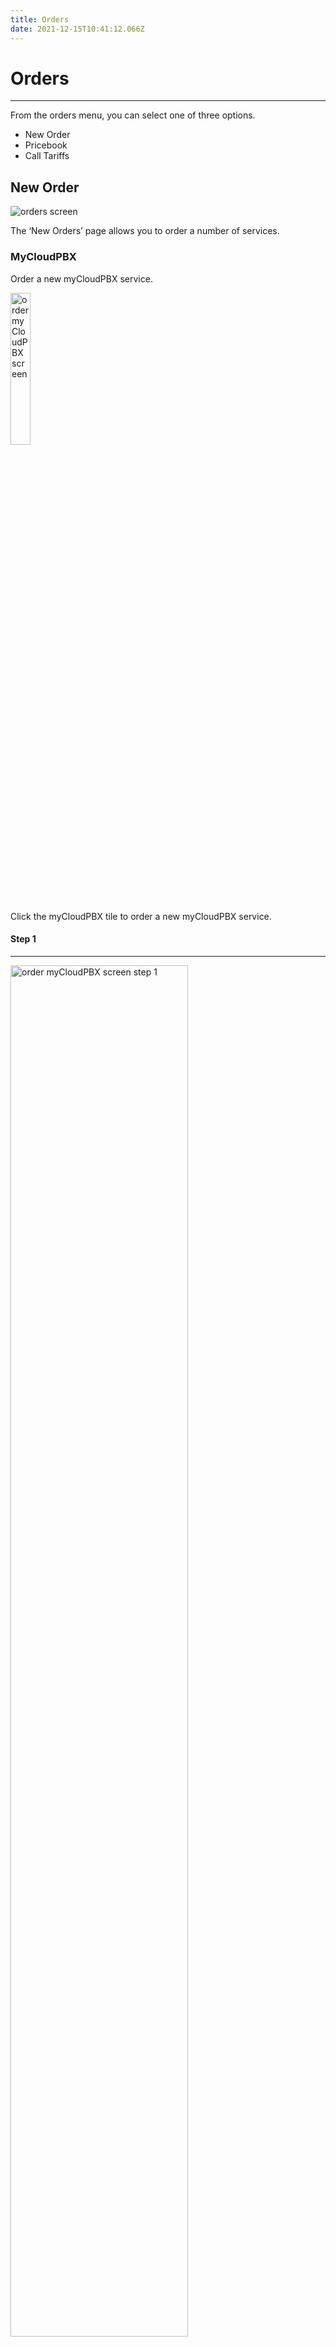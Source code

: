 ```yaml
---
title: Orders
date: 2021-12-15T10:41:12.066Z
---
```

# **Orders**

- - -

From the orders menu, you can select one of three options.
-	New Order
-	Pricebook
-	Call Tariffs

## New Order

<img src="../../images/ember_neworders.png" alt="orders screen" title="orders screen"/>

The ‘New Orders’ page allows you to order a number of services.

### MyCloudPBX

Order a new myCloudPBX service.

<img src="../../images/orders_mycloudpbx_1.png" alt="order myCloudPBX screen" title="order myCloudPBX screen" width="25%"/>

Click the myCloudPBX tile to order a new myCloudPBX service.

#### Step 1
---

<img src="../../images/orders_mycloudpbx_2.png" alt="order myCloudPBX screen step 1" title="order myCloudPBX screen step 1" width="75%"/>

Select your preferred product.

Click '**Continue**' when ready to proceed.

#### Step 2 
---

<img src="../../images/orders_mycloudpbx_3.png" alt="order myCloudPBX screen step 2" title="order myCloudPBX screen step 2" width="30%"/>

Select the number of extensions that you require for your new PBX.

Click '**Continue**' when ready to proceed.

#### Step 3 
---

<img src="../../images/orders_mycloudpbx_4.png" alt="order myCloudPBX screen step 3" title="order myCloudPBX screen step 3" width="75%"/>

Next you can select from either:

- **Assisted Setup**: One of our specialists will assist you with the configuration of your new PBX.

- **Self Service Activation**: You configure everything yourself.

If you opt for the Assisted Setup option, one of our specialists will contact you to assist with the process once your order has been submitted. 

Click '**Continue**' when ready to proceed.

#### Step 4 
---

<img src="../../images/orders_mycloudpbx_5.png" alt="order myCloudPBX screen step 4" title="order myCloudPBX screen step 4" width="30%"/>

If you would like to include hardware with your order, click **Yes**, if not, skip to the next step.

Use the <img src="../../images/plus_icon.png" alt="plus icon" title="plus icon" height="25px"/> and <img src="../../images/minus_icon.png" alt="minus icon" title="minus icon" height="25px"/> icons to select the quantities required.

<img src="../../images/orders_mycloudpbx_6.png" alt="order myCloudPBX screen step 6" title="order myCloudPBX screen step 6" width="75%"/>

Click '**Continue**', or '**I dont need hardware**' depending on your requirements when ready to proceed.

#### Step 5
---


<img src="../../images/orders_mycloudpbx_7.png" alt="order myCloudPBX screen step 7" title="order myCloudPBX screen step 7" width="75%"/>

Enter the following information:

- **Customer Reference**: This will be used in our correspondance to you during the ordering process.

- **Friendly Name:** This will be allow you to identify the service in the Ember portal.

- **Additional Notes:** Anything else you think is relevant to the order.

Click the checkbox to agree to the Terms and Services.

<img src="../../images/orders_mycloudpbx_8.png" alt="order myCloudPBX Summary Screen" title="order myCloudPBX Summary Screen" width="50%"/>

Review the Order Summary on the right hand side of the screen and make sure everything is correct.

Click '**Proceed To Order**'.

<img src="../../images/orders_mycloudpbx_9.png" alt="order myCloudPBX Summary Screen" title="order myCloudPBX Summary Screen"/>

One final review of your order summary, then click '**Sumbit Order**' if everything is correct.

Your PBX will now be built and deployed automatically while you watch. 

<img src="../../images/orders_mycloudpbx_10.png" alt="order myCloudPBX Summary Screen" title="order myCloudPBX Summary Screen"/>

Once complete you will have the following options:

- **Add New Number**: This will take you to the New Number order screen.

- **Add New Number**: This will take you to the Number Manager, where you can port your numbers as required.

- **Close**: If you do not wish to port or add any numbers at this time.

Select as appropriate.

<img src="../../images/orders_mycloudpbx_11.png" alt="new pbx tile" title="new pbx tile"/>

Your new PBX is now visible on the '**Services**' screen under the '**Voice**' tab and you can proceed with configuration.

### Business SIP

Order a new Business SIP service.

### Inbound 1300

Order or port 1300 & 1800 numbers.

### Manage Phone Numbers

Manage your existing phone numbers.

### Nbn Internet

Order Home nbn, Business nbn, or private Cloud Internet services.

### Fibre Services

Request a qualification for Ethernet and complex data services.


## Pricebook
View your pricebook.

## Call Tariffs 
View your call Tariffs.
